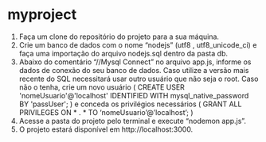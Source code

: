 # myproject
1.	Faça um clone do repositório do projeto para a sua máquina.
2.	Crie um banco de dados com o nome “nodejs” (utf8 , utf8_unicode_ci) e faça uma importação do arquivo nodejs.sql dentro da pasta db.
3.	Abaixo do comentário “//Mysql Connect” no arquivo app.js, informe os dados de conexão do seu banco de dados. Caso utilize a versão mais recente do SQL necessitará usar outro usuário que não seja o root.  Caso não o tenha, crie um novo usuário ( CREATE USER 'nomeUsuario'@'localhost' IDENTIFIED WITH mysql_native_password BY 'passUser'; ) e conceda os privilégios necessários ( GRANT ALL PRIVILEGES ON * . * TO ‘nomeUsuario’@’localhost’; ) 
4.	Acesse a pasta do projeto pelo terminal e execute “nodemon app.js”.
5.	O projeto estará disponível em http://localhost:3000.

